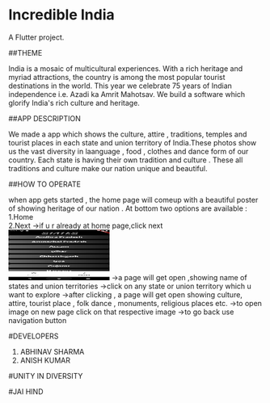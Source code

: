 # Incredible India 

A  Flutter project.

##THEME

India is a mosaic of multicultural experiences. With a rich heritage and myriad attractions, the country is among the most popular tourist destinations in the world. This year we celebrate 75 years of Indian independence i.e. Azadi ka Amrit Mahotsav. We  build a software which glorify India's rich culture and heritage.

##APP DESCRIPTION

We made a app which shows the culture, attire , traditions, temples and tourist places in each state and union territory of India.These photos show us the vast diversity in laanguage , food , clothes and dance form of our country. Each state is having their own tradition and culture . These all traditions and culture make our nation unique and beautiful.

##HOW TO OPERATE 

when app gets started , the home page will comeup with a beautiful poster of showing heritage of our nation . At bottom two options are available : 
1.Home  
2.Next 
->if u r already at home page,click next 
<img src="images/a1.png" width="200" height="100">
->a page will get open ,showing name of states and union territories
->click on any state or union territory which u want to explore
->after clicking , a page will get open showing culture, attire, tourist place , folk dance , monuments, religious places etc.
->to open image on new page click on that respective image 
->to go back use navigation button

#DEVELOPERS
1. ABHINAV SHARMA 
2. ANISH KUMAR

#UNITY IN DIVERSITY

#JAI HIND


